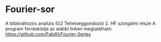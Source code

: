 # Fourier-sor
A többváltozós analízis (G2 Tehetséggondozó) 2. HF szorgalmi része
A program forráskódja az alábbi linken megtalálható: https://github.com/FabiKl/Fourier-Series
